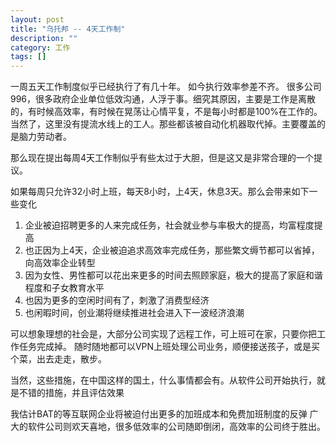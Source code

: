 ```yaml
---
layout: post
title: "乌托邦 -- 4天工作制"
description: ""
category: 工作
tags: []
---
```



一周五天工作制度似乎已经执行了有几十年。
如今执行效率参差不齐。
很多公司996，很多政府企业单位低效沟通，人浮于事。细究其原因，主要是工作是离散的，有时候高效率，有时候在晃荡让心情平复，不是每小时都是100%在工作的。当然了，这里没有提流水线上的工人。那些都该被自动化机器取代掉。主要覆盖的是脑力劳动者。

那么现在提出每周4天工作制似乎有些太过于大胆，但是这又是非常合理的一个提议。

如果每周只允许32小时上班，每天8小时，上4天，休息3天。那么会带来如下一些变化

1. 企业被迫招聘更多的人来完成任务，社会就业参与率极大的提高，均富程度提高
2. 也正因为上4天，企业被迫追求高效率完成任务，那些繁文缛节都可以省掉，向高效率企业转型
3. 因为女性、男性都可以花出来更多的时间去照顾家庭，极大的提高了家庭和谐程度和子女教育水平
4. 也因为更多的空闲时间有了，刺激了消费型经济
5. 也闲暇时间，创业潮将继续推进社会进入下一波经济浪潮


可以想象理想的社会是，大部分公司实现了远程工作，可上班可在家，只要你把工作任务完成掉。
随时随地都可以VPN上班处理公司业务，顺便接送孩子，或是买个菜，出去走走，散步。

当然，这些措施，在中国这样的国土，什么事情都会有。从软件公司开始执行，就是不错的措施，并且评估效果

我估计BAT的等互联网企业将被迫付出更多的加班成本和免费加班制度的反弹
广大的软件公司则欢天喜地，很多低效率的公司随即倒闭，高效率的公司终于胜出。


